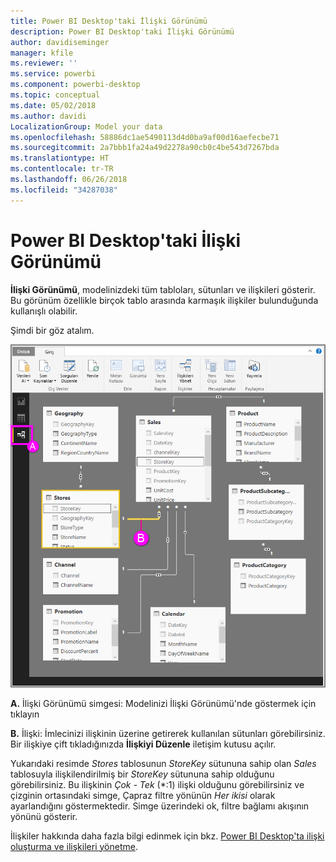 ```yaml
---
title: Power BI Desktop'taki İlişki Görünümü
description: Power BI Desktop'taki İlişki Görünümü
author: davidiseminger
manager: kfile
ms.reviewer: ''
ms.service: powerbi
ms.component: powerbi-desktop
ms.topic: conceptual
ms.date: 05/02/2018
ms.author: davidi
LocalizationGroup: Model your data
ms.openlocfilehash: 58886dc1ae5490113d4d0ba9af00d16aefecbe71
ms.sourcegitcommit: 2a7bbb1fa24a49d2278a90cb0c4be543d7267bda
ms.translationtype: HT
ms.contentlocale: tr-TR
ms.lasthandoff: 06/26/2018
ms.locfileid: "34287038"
---
```

# <a name="relationship-view-in-power-bi-desktop"></a>Power BI Desktop'taki İlişki Görünümü
**İlişki Görünümü**, modelinizdeki tüm tabloları, sütunları ve ilişkileri gösterir. Bu görünüm özellikle birçok tablo arasında karmaşık ilişkiler bulunduğunda kullanışlı olabilir.

Şimdi bir göz atalım.

![](media/desktop-relationship-view/relationshipview_fullscreen.png)

**A.**  İlişki Görünümü simgesi: Modelinizi İlişki Görünümü'nde göstermek için tıklayın

**B.** İlişki: İmlecinizi ilişkinin üzerine getirerek kullanılan sütunları görebilirsiniz. Bir ilişkiye çift tıkladığınızda **İlişkiyi Düzenle** iletişim kutusu açılır. 

Yukarıdaki resimde *Stores* tablosunun *StoreKey* sütununa sahip olan *Sales* tablosuyla ilişkilendirilmiş bir *StoreKey* sütununa sahip olduğunu görebilirsiniz. Bu ilişkinin *Çok - Tek* (\*:1) ilişki olduğunu görebilirsiniz ve çizginin ortasındaki simge, Çapraz filtre yönünün *Her ikisi* olarak ayarlandığını göstermektedir. Simge üzerindeki ok, filtre bağlamı akışının yönünü gösterir.

İlişkiler hakkında daha fazla bilgi edinmek için bkz. [Power BI Desktop'ta ilişki oluşturma ve ilişkileri yönetme](desktop-create-and-manage-relationships.md).

